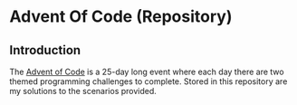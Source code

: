# Advent Of Code (Repository)

## Introduction

The [Advent of Code](https://adventofcode.com/) is a 25-day long event where each day there are two themed programming challenges to complete. Stored in this repository are my solutions to the scenarios provided.

